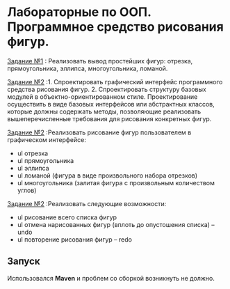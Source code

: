 # Лабораторные по ООП. Программное средство рисования фигур.

[Задание №1](https://telegra.ph/OOTPiSP-20-212--Laboratornaya-rabota-1-02-07)
: Реализовать вывод простейших фигур: отрезка, прямоугольника, эллипса, многоугольника, ломаной.

[Задание №2](https://telegra.ph/OOTPiSP-20-212--Laboratornaya-rabota-2-02-07)
:1. Спроектировать графический интерфейс программного средства рисования фигур. 
 2. Спроектировать структуру базовых модулей в объектно-ориентированном стиле.
Проектирование осуществить в виде базовых интерфейсов или абстрактных классов, которые должны содержать методы, позволяющие реализовать вышеперечисленные требования для рисования конкретных фигур.

[Задание №2](https://telegra.ph/OOTPiSP-20-212--Laboratornaya-rabota-3-02-07)
:Реализовать рисование фигур пользователем в графическом интерфейсе:
  + ul отрезка
  + ul прямоугольника
  + ul эллипса
  + ul ломаной (фигура в виде произвольного набора отрезков)
  + ul многоугольника (залитая фигура с произвольным количеством углов)

[Задание №2](https://telegra.ph/OOTPiSP-20-212--Laboratornaya-rabota-4-02-07)
:Реализовать следующие возможности:
  + ul рисование всего списка фигур
  + ul отмена нарисованных фигур (вплоть до опустошения списка) – undo
  + ul повторение рисования фигур – redo

 ## Запуск
   Использовался **Maven** и проблем со сборкой возникнуть не должно.
     

